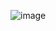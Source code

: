 ![image](https://user-images.githubusercontent.com/37383368/138789578-9cf95acc-502b-4d28-890a-fae80b8adb9f.png)
